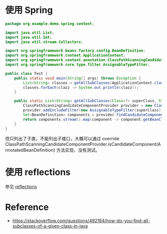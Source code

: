 # 使用 Spring
```java
package org.example.demo.spring.context;

import java.util.List;
import java.util.Set;
import java.util.stream.Collectors;

import org.springframework.beans.factory.config.BeanDefinition;
import org.springframework.context.ApplicationContext;
import org.springframework.context.annotation.ClassPathScanningCandidateComponentProvider;
import org.springframework.core.type.filter.AssignableTypeFilter;

public class Test {
    public static void main(String[] args) throws Exception {
        List<String> classes = getAllSubClasses(ApplicationContext.class, "org/springframework");
        classes.forEach(clazz -> System.out.println(clazz));
    }

    public static List<String> getAllSubClasses(Class<?> superClass, String basePackage) {
        ClassPathScanningCandidateComponentProvider provider = new ClassPathScanningCandidateComponentProvider(false);
        provider.addIncludeFilter(new AssignableTypeFilter(superClass));
        Set<BeanDefinition> components = provider.findCandidateComponents(basePackage);
        return components.stream().map(component -> component.getBeanClassName()).collect(Collectors.toList());
    }
}
```


但只列出了子类，不能列出子接口，大概可以通过 override ClassPathScanningCandidateComponentProvider.isCandidateComponent(AnnotatedBeanDefinition) 方法实现，没有测试。


# 使用 reflections
参见 [reflections](/jars/reflections/README.md)


# Reference
- https://stackoverflow.com/questions/492184/how-do-you-find-all-subclasses-of-a-given-class-in-java
